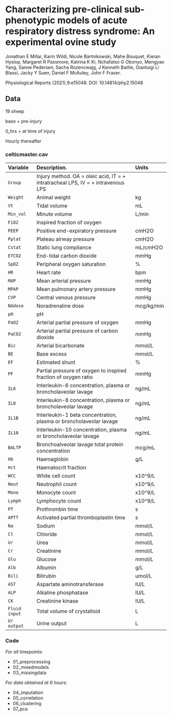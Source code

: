 # Characterizing pre-clinical sub-phenotypic models of acute respiratory distress syndrome: An experimental ovine study

Jonathan E Millar, Karin Wildi, Nicole Bartnikowski, Mahe Bouquet, Kieran Hyslop, Margaret R Passmore, Katrina K Ki, Nchafatso G Obonyo, Mengyao Yang, Sanne Pedersen, Sacha Rozencwajg, J Kenneth Baillie, Gianluigi Li Blassi, Jacky Y Suen, Daniel F McAuley, John F Fraser.

Physiological Reports (2021);9:e15048. DOI: 10.14814/phy2.15048

## Data

19 sheep

base = pre-injury

0_hrs = at time of injury

Hourly thereafter

### celticmaster.cav

| Variable    | Description.                                                                    | Units     | 
|:------------|:--------------------------------------------------------------------------------|:----------|
|`Group`      |Injury method. OA = oleic acid, IT = + intratracheal LPS, IV = + intravenous LPS |           | 
|`Weight`     |Animal weight                                                                    |kg         | 
|`Vt`         |Tidal volume                                                                     |mL         | 
|`Min_vol`    |Minute volume                                                                    |L/min      | 
|`FiO2`       |Inspired fraction of oxygen                                                      |           | 
|`PEEP`       |Positive end-expiratory pressure                                                 |cmH2O      |
|`Pplat`      |Plateau airway pressure                                                          |cmH2O      | 
|`Cstat`      |Static lung compliance                                                           |mL/cmH2O   | 
|`ETCO2`      |End-tidal carbon dioxide                                                         |mmHg       | 
|`SpO2`       |Peripheral oxygen saturation                                                     |%          | 
|`HR`         |Heart rate                                                                       |bpm        |
|`MAP`        |Mean arterial pressure                                                           |mmHg       |
|`MPAP`       |Mean pulmonary artery pressure                                                   |mmHg       |
|`CVP`        |Central venous pressure                                                          |mmHg       |
|`NAdose`     |Noradrenaline dose                                                               |mcg/kg/min |
|`pH`         |pH                                                                               |           |
|`PaO2`       |Arterial partial pressure of oxygen                                              |mmHg       |
|`PaCO2`      |Arterial partial pressure of carbon dioxide                                      |mmHg       |
|`Bic`        |Arterial bicarbonate                                                             |mmol/L     |
|`BE`         |Base excess                                                                      |mmol/L     |
|`EF`         |Estimated shunt                                                                  |%          |
|`PF`         |Partial pressure of oxygen to inspired fraction of oxygen ratio                  |mmHg       |
|`IL6`        |Interleukin-6 concentration, plasma or broncholaveolar lavage                    |ng/mL      |
|`IL8`        |Interleukin-8 concentration, plasma or broncholaveolar lavage                    |ng/mL      |
|`IL1B`       |Interleukin-1 beta concentration, plasma or broncholaveolar lavage               |ng/mL      |
|`IL10`       |Interleukin-10 concentration, plasma or broncholaveolar lavage                   |ng/mL      |
|`BALTP`      |Bronchoalveolar lavage total protein concentration                               |mcg/mL     |
|`Hb`         |Haemaglobin                                                                      |g/L        |
|`Hct`        |Haematocrit fraction                                                             |           |
|`WCC`        |White cell count                                                                 |x10^9/L    |
|`Neut`       |Neutrophil count                                                                 |x10^9/L    |
|`Mono`       |Monocyte count                                                                   |x10^9/L    |
|`Lymph`      |Lymphocyte count                                                                 |x10^9/L    |
|`PT`         |Prothrombin time                                                                 |s          |
|`APTT`       |Activated partial thromboplastin time                                            |s          |
|`Na`         |Sodium                                                                           |mmol/L     |
|`Cl`         |Chloride                                                                         |mmol/L     |
|`Ur`         |Urea                                                                             |mmol/L     |
|`Cr`         |Creatinine                                                                       |mmol/L     |
|`Glu`        |Glucose                                                                          |mmol/L     | 
|`Alb`        |Albumin                                                                          |g/L        |
|`Bili`       |Bilirubin                                                                        |umol/L     |
|`AST`        |Aspartate aminotransferase                                                       |IU/L       |
|`ALP`        |Alkaline phosphatase                                                             |IU/L       |
|`CK`         |Creatinine kinase                                                                |IU/L       |
|`Fluid input`|Total volume of crystalloid                                                      |L          |
|`Ur output`  |Urine output                                                                     |L          |

### Code

_For all timepoints_:

+  01_preprocessing 
+  02_mixedmodels
+  03_missingdata

_For data obtained at 6 hours_:

+  04_imputation
+  05_correlation
+  06_clustering
+  07_pca

